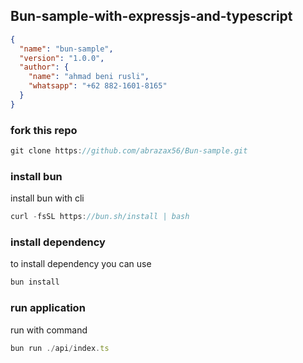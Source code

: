 ## Bun-sample-with-expressjs-and-typescript

```json
{
  "name": "bun-sample",
  "version": "1.0.0",
  "author": {
    "name": "ahmad beni rusli",
    "whatsapp": "+62 882-1601-8165"
  }
}
```

<h3>fork this repo</h3>

```javascript
git clone https://github.com/abrazax56/Bun-sample.git
```

<h3>install bun</h3>

install bun with cli 
```javascript
curl -fsSL https://bun.sh/install | bash
```

<h3>install dependency</h3>

to install dependency you can use 
```javascript
bun install
```

<h3>run application</h3>

run with command 
```javascript
bun run ./api/index.ts
```
